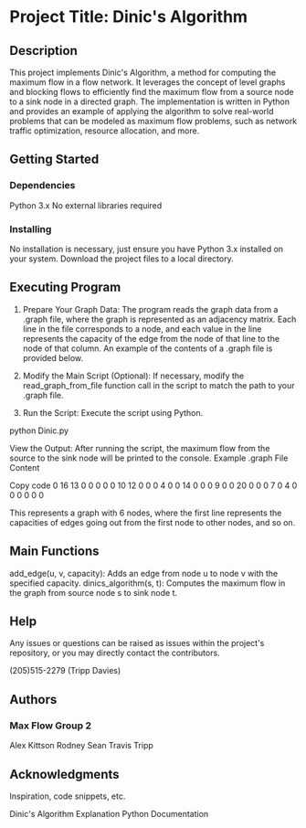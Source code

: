# Project Title: Dinic's Algorithm

## Description

This project implements Dinic's Algorithm, a method for computing the maximum flow in a flow network. It leverages the concept of level graphs and blocking flows to efficiently find the maximum flow from a source node to a sink node in a directed graph. The implementation is written in Python and provides an example of applying the algorithm to solve real-world problems that can be modeled as maximum flow problems, such as network traffic optimization, resource allocation, and more.

## Getting Started

### Dependencies

Python 3.x
No external libraries required

### Installing
No installation is necessary, just ensure you have Python 3.x installed on your system.
Download the project files to a local directory.

## Executing Program

1. Prepare Your Graph Data: The program reads the graph data from a .graph file, where the graph is represented as an adjacency matrix. Each line in the file corresponds to a node, and each value in the line represents the capacity of the edge from the node of that line to the node of that column. An example of the contents of a .graph file is provided below.

2. Modify the Main Script (Optional): If necessary, modify the read_graph_from_file function call in the script to match the path to your .graph file.

3. Run the Script: Execute the script using Python.

python Dinic.py

View the Output: After running the script, the maximum flow from the source to the sink node will be printed to the console.
Example .graph File Content

Copy code
0 16 13 0 0 0
0 0 10 12 0 0
0 4 0 0 14 0
0 0 9 0 0 20
0 0 0 7 0 4
0 0 0 0 0 0

This represents a graph with 6 nodes, where the first line represents the capacities of edges going out from the first node to other nodes, and so on.

## Main Functions

add_edge(u, v, capacity): Adds an edge from node u to node v with the specified capacity.
dinics_algorithm(s, t): Computes the maximum flow in the graph from source node s to sink node t.

## Help

Any issues or questions can be raised as issues within the project's repository, or you may directly contact the contributors.

(205)515-2279
(Tripp Davies)

## Authors

### Max Flow Group 2
Alex 
Kittson
Rodney
Sean
Travis 
Tripp 


## Acknowledgments

Inspiration, code snippets, etc.

Dinic's Algorithm Explanation
Python Documentation